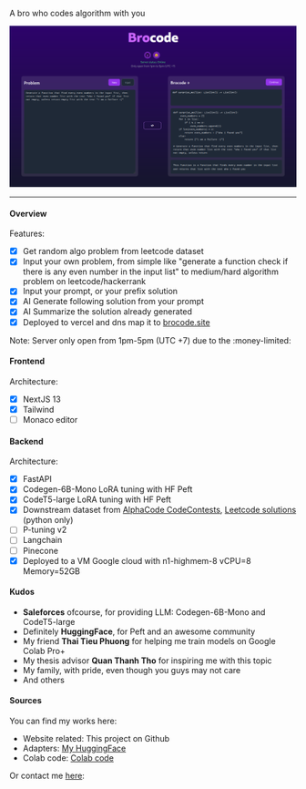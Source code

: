 A bro who codes algorithm with you

![Hello world](./.pics/05.png)

---

#### Overview

Features:

-   [x] Get random algo problem from leetcode dataset
-   [x] Input your own problem, from simple like "generate a function check if there is any even number in the input list" to medium/hard algorithm problem on leetcode/hackerrank
-   [x] Input your prompt, or your prefix solution
-   [x] AI Generate following solution from your prompt
-   [x] AI Summarize the solution already generated
-   [x] Deployed to vercel and dns map it to [brocode.site](https://brocode.site)

Note: Server only open from 1pm-5pm (UTC +7) due to the :money-limited:

#### Frontend

Architecture:

-   [x] NextJS 13
-   [x] Tailwind
-   [ ] Monaco editor

#### Backend

Architecture:

-   [x] FastAPI
-   [x] Codegen-6B-Mono LoRA tuning with HF Peft
-   [x] CodeT5-large LoRA tuning with HF Peft
-   [x] Downstream dataset from [AlphaCode CodeContests](https://huggingface.co/datasets/deepmind/code_contests), [Leetcode solutions](https://huggingface.co/datasets/mhhmm/leetcode-solutions-python) (python only)
-   [ ] P-tuning v2
-   [ ] Langchain
-   [ ] Pinecone
-   [x] Deployed to a VM Google cloud with n1-highmem-8 vCPU=8 Memory=52GB

#### Kudos

-   **Saleforces** ofcourse, for providing LLM: Codegen-6B-Mono and CodeT5-large
-   Definitely **HuggingFace**, for Peft and an awesome community
-   My friend **Thai Tieu Phuong** for helping me train models on Google Colab Pro+
-   My thesis advisor **Quan Thanh Tho** for inspiring me with this topic
-   My family, with pride, even though you guys may not care
-   And others

#### Sources

You can find my works here:

-   Website related: This project on Github
-   Adapters: [My HuggingFace](https://huggingface.co/mhhmm)
-   Colab code: [Colab code](https://colab.research.google.com/drive/1dBI4t4Fgn150lAzM_EV6TP0f1_1SYAN-?usp=sharing)

Or contact me [here](https://levuminhhuy.vercel.app/about):
